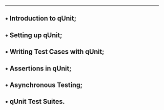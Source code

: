 ------------------------------------------------------------------------
• Introduction to qUnit;
------------------------------------------------------------------------
• Setting up qUnit;
------------------------------------------------------------------------
• Writing Test Cases with qUnit;
------------------------------------------------------------------------
• Assertions in qUnit;
------------------------------------------------------------------------
• Asynchronous Testing;
------------------------------------------------------------------------
• qUnit Test Suites.
------------------------------------------------------------------------
